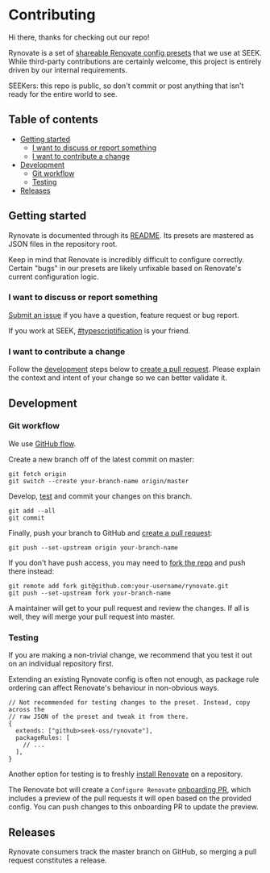 # Contributing

Hi there, thanks for checking out our repo!

Rynovate is a set of [shareable Renovate config presets] that we use at SEEK.
While third-party contributions are certainly welcome,
this project is entirely driven by our internal requirements.

SEEKers: this repo is public,
so don't commit or post anything that isn't ready for the entire world to see.

## Table of contents

- [Getting started](#getting-started)
  - [I want to discuss or report something](#i-want-to-discuss-or-report-something)
  - [I want to contribute a change](#i-want-to-contribute-a-change)
- [Development](#development)
  - [Git workflow](#git-workflow)
  - [Testing](#testing)
- [Releases](#releases)

## Getting started

Rynovate is documented through its [README](/README.md).
Its presets are mastered as JSON files in the repository root.

Keep in mind that Renovate is incredibly difficult to configure correctly.
Certain "bugs" in our presets are likely unfixable based on Renovate's current configuration logic.

### I want to discuss or report something

[Submit an issue] if you have a question, feature request or bug report.

If you work at SEEK, [#typescriptification] is your friend.

### I want to contribute a change

Follow the [development](#development) steps below to [create a pull request].
Please explain the context and intent of your change so we can better validate it.

## Development

### Git workflow

We use [GitHub flow](https://guides.github.com/introduction/flow/).

Create a new branch off of the latest commit on master:

```shell
git fetch origin
git switch --create your-branch-name origin/master
```

Develop, [test](#testing) and commit your changes on this branch.

```shell
git add --all
git commit
```

Finally, push your branch to GitHub and [create a pull request]:

```shell
git push --set-upstream origin your-branch-name
```

If you don't have push access,
you may need to [fork the repo] and push there instead:

```shell
git remote add fork git@github.com:your-username/rynovate.git
git push --set-upstream fork your-branch-name
```

A maintainer will get to your pull request and review the changes.
If all is well, they will merge your pull request into master.

### Testing

If you are making a non-trivial change,
we recommend that you test it out on an individual repository first.

Extending an existing Rynovate config is often not enough,
as package rule ordering can affect Renovate's behaviour in non-obvious ways.

```json5
// Not recommended for testing changes to the preset. Instead, copy across the
// raw JSON of the preset and tweak it from there.
{
  extends: ["github>seek-oss/rynovate"],
  packageRules: [
    // ...
  ],
}
```

Another option for testing is to freshly [install Renovate] on a repository.

The Renovate bot will create a `Configure Renovate` [onboarding PR],
which includes a preview of the pull requests it will open based on the provided config.
You can push changes to this onboarding PR to update the preview.

## Releases

Rynovate consumers track the master branch on GitHub,
so merging a pull request constitutes a release.

[#typescriptification]: https://seekchat.slack.com/channels/typescriptification
[create a pull request]: https://github.com/seek-oss/rynovate/compare
[fork the repo]: https://github.com/seek-oss/rynovate/fork
[install renovate]: https://github.com/apps/renovate/installations/new
[onboarding pr]: https://docs.renovatebot.com/configure-renovate/
[shareable renovate config presets]: https://docs.renovatebot.com/config-presets/
[submit an issue]: https://github.com/seek-oss/rynovate/issues/new/choose
